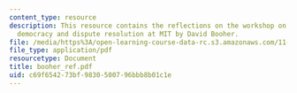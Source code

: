 ```yaml
---
content_type: resource
description: This resource contains the reflections on the workshop on deliberative
  democracy and dispute resolution at MIT by David Booher.
file: /media/https%3A/open-learning-course-data-rc.s3.amazonaws.com/11-969-workshop-on-deliberative-democracy-and-dispute-resolution-summer-2005/c69f654273bf9830500796bbb8b01c1e_booher_ref.pdf
file_type: application/pdf
resourcetype: Document
title: booher_ref.pdf
uid: c69f6542-73bf-9830-5007-96bbb8b01c1e
---
```

